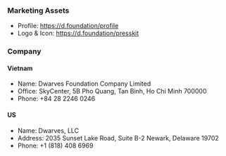 ### Marketing Assets

- Profile: https://d.foundation/profile
- Logo & Icon: https://d.foundation/presskit

### Company
#### Vietnam

- Name: Dwarves Foundation Company Limited
- Office: SkyCenter, 5B Pho Quang, Tan Binh, Ho Chi Minh 700000
- Phone: +84 28 2246 0246

#### US

- Name: Dwarves, LLC
- Address: 2035 Sunset Lake Road, Suite B-2 Newark, Delaware 19702
- Phone: +1 (818) 408 6969
